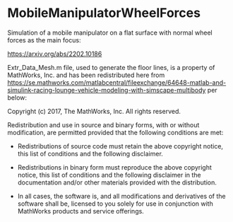 # MobileManipulatorWheelForces
Simulation of a mobile manipulator on a flat surface with normal wheel forces as the main focus:

https://arxiv.org/abs/2202.10186


Extr_Data_Mesh.m file, used to generate the floor lines, is a property of MathWorks, Inc.
and has been redistributed here from https://se.mathworks.com/matlabcentral/fileexchange/64648-matlab-and-simulink-racing-lounge-vehicle-modeling-with-simscape-multibody per below:

Copyright (c) 2017, The MathWorks, Inc.
All rights reserved.

Redistribution and use in source and binary forms, with or without
modification, are permitted provided that the following conditions are met:

* Redistributions of source code must retain the above copyright notice, this
  list of conditions and the following disclaimer.

* Redistributions in binary form must reproduce the above copyright notice,
  this list of conditions and the following disclaimer in the documentation
  and/or other materials provided with the distribution.
* In all cases, the software is, and all modifications and derivatives of the
  software shall be, licensed to you solely for use in conjunction with
  MathWorks products and service offerings.
